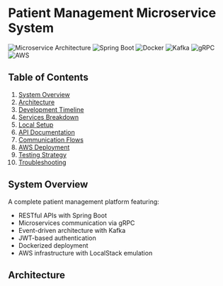 # Patient Management Microservice System

![Microservice Architecture](https://img.shields.io/badge/architecture-microservice-blue)
![Spring Boot](https://img.shields.io/badge/framework-springboot-brightgreen)
![Docker](https://img.shields.io/badge/container-docker-blue)
![Kafka](https://img.shields.io/badge/messaging-kafka-purple)
![gRPC](https://img.shields.io/badge/communication-grpc-lightblue)
![AWS](https://img.shields.io/badge/deployment-aws-orange)

## Table of Contents
1. [System Overview](#system-overview)
2. [Architecture](#architecture)
3. [Development Timeline](#development-timeline)
4. [Services Breakdown](#services-breakdown)
5. [Local Setup](#local-setup)
6. [API Documentation](#api-documentation)
7. [Communication Flows](#communication-flows)
8. [AWS Deployment](#aws-deployment)
9. [Testing Strategy](#testing-strategy)
10. [Troubleshooting](#troubleshooting)

## System Overview
A complete patient management platform featuring:
- RESTful APIs with Spring Boot
- Microservices communication via gRPC
- Event-driven architecture with Kafka
- JWT-based authentication
- Dockerized deployment
- AWS infrastructure with LocalStack emulation

## Architecture

